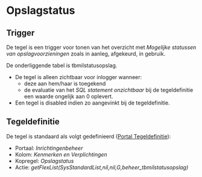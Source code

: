 # Opslagstatus

## Trigger

De tegel is een trigger voor tonen van het overzicht met _Mogelijke statussen van opslagvoorzieningen_ zoals in aanleg, afgekeurd, in gebruik.

De onderliggende tabel is tbmilstatusopslag.

- De tegel is alleen zichtbaar voor inlogger wanneer:
  - deze aan hem/haar is toegekend
  - de evaluatie van het _SQL statement onzichtbaar_ bij de tegeldefinitie een waarde ongelijk aan 0 oplevert.
- Een tegel is disabled indien zo aangevinkt bij de tegeldefinitie.

## Tegeldefinitie

De tegel is standaard als volgt gedefinieerd ([Portal Tegeldefinitie](/instellen_inrichten/portaldefinitie/portal_tegel.md)):

- Portaal: _Inrichtingenbeheer_
- Kolom: _Kenmerken en Verplichtingen_
- Kopregel: _Opslagstatus_
- Actie: _getFlexList(SysStandardList,nil,nil,G,beheer_tbmilstatusopslag)_
